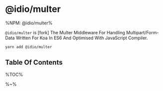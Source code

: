 # @idio/multer

%NPM: @idio/multer%

`@idio/multer` is [fork] The Multer Middleware For Handling Multipart/Form-Data Written For Koa In ES6 And Optimised With JavaScript Compiler.

```sh
yarn add @idio/multer
```

## Table Of Contents

%TOC%

%~%